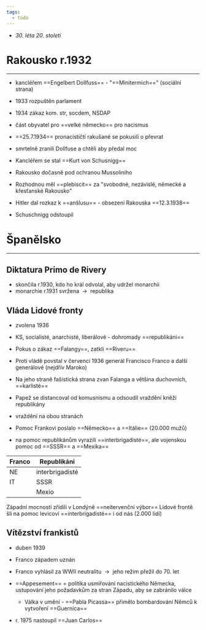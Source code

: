 ```yaml
---
tags:
  - todo
---
```


- _30. léta 20. století_
# Rakousko r.1932
---
- kancléřem ==Engelbert Dollfuss== - "==Minitermich==" (sociální strana)
- 1933 rozpuštěn parlament
- 1934 zákaz kom. str, socdem, NSDAP
- část obyvatel pro ==velké německo== pro nacismus

- ==25.7.1934== pronacističtí rakušané se pokusili o převrat
- smrtelně zranili Dollfuse a chtěli aby předal moc

- Kancléřem se stal ==Kurt von Schusnigg==
- Rakousko dočasně pod ochranou Mussoliniho

- Rozhodnou měl ==plebiscit== za "svobodné, nezávislé, německé a křesťanské Rakousko"
- Hitler dal rozkaz k ==anšlusu== - obsezení Rakouska ==12.3.1938==
- Schuschnigg odstoupil

# Španělsko
---
## Diktatura Primo de Rivery
- skončila r.1930, kdo ho král odvolal, aby udržel monarchii
- monarchie r.1931 svržena  ${\ \longrightarrow\ }$ republika
## Vláda Lidové fronty
- zvolena 1936
- KS, socialisté, anarchisté, liberálové - dohromady ==republikáni==
- Pokus o zákaz ==Falangy==, zatkli ==Riveru==
- Proti vládě povstal v červenci 1936 generál Francisco Franco a další generálové (nejdřív Maroko)
- Na jeho straně fašistická strana zvan Falanga a většina duchovních, ==karlisté==


- Papež se distancoval od komusnismu a odsoudil vraždění kněží republikány
- vraždění na obou stranách
- Pomoc Frankovi poslalo ==Německo== a ==Itálie== (20.000 mužů)
- na pomoc republikánům vyrazili ==interbrigadisté==, ale vojenskou pomoc od ==SSSR== a ==Mexika==

| Franco | Republikáni     |
| ------ | --------------- |
| NE     | interbrigadisté |
| IT     | SSSR            |
|        | Mexio           |

Západní mocnosti zřídili v Londýně ==neitervenční výbor==
Lidové frontě šli na pomoc levicoví ==interbrigadisté== i od nás (2.000 lidí)

## Vítězství frankistů
- duben 1939
- Franco západem uznán 
- Franco vyhlásil za WWII neutralitu  ${\ \longrightarrow\ }$ jeho režim přežil do 70. let
- ==Appesement== = politika usmiřování nacistického Německa, ustupování jeho požadavkům za stran Západu, aby se zabránilo válce

	- Válka v umění -  ==Pabla Picassa== přimělo bombardování Němců k vytvoření ==Guernica==
- r. 1975 nastoupil ==Juan Carlos==